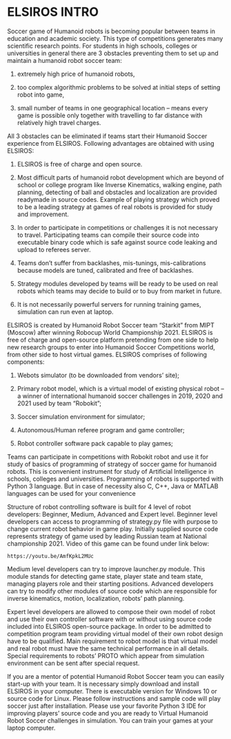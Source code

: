 # ELSIROS INTRO

Soccer game of Humanoid robots is becoming popular between teams in education and academic society. This type of competitions generates many scientific research points. For students in high schools, colleges or universities in general there are 3 obstacles preventing them to set up and maintain a humanoid robot soccer team:

1) extremely high price of humanoid robots,

2) too complex algorithmic problems to be solved at initial steps of setting robot into game,

3) small number of teams in one geographical location – means every game is possible only together with travelling to far distance with relatively high travel charges.

All 3 obstacles can be eliminated if teams start their Humanoid Soccer experience from ELSIROS. Following advantages are obtained with using ELSIROS:

1) ELSIROS is free of charge and open source.

2) Most difficult parts of humanoid robot development which are beyond of school or college program like Inverse Kinematics, walking engine, path planning, detecting of ball and obstacles and localization are provided readymade in source codes. Example of playing strategy which proved to be a leading strategy at games of real robots is provided for study and improvement.

3) In order to participate in competitions or challenges it is not necessary to travel. Participating teams can compile their source code into executable binary code which is safe against source code leaking and upload to referees server.

4) Teams don’t suffer from backlashes, mis-tunings, mis-calibrations because models are tuned, calibrated and free of backlashes.

5) Strategy modules developed by teams will be ready to be used on real robots which teams may decide to build or to buy from market in future.

6) It is not necessarily powerful servers for running training games, simulation can run even at laptop.

ELSIROS is created by Humanoid Robot Soccer team “Starkit” from MIPT (Moscow) after winning Robocup World Championship 2021.
ELSIROS is free of charge and open-source platform pretending from one side to help new research groups to enter into Humanoid Soccer Competitions world, from other side to host virtual games.
ELSIROS comprises of following components:

1) Webots simulator (to be downloaded from vendors’ site);

2) Primary robot model, which is a virtual model of existing physical robot – a winner of international humanoid soccer challenges in 2019, 2020 and 2021 used by team “Robokit”;

3) Soccer simulation environment for simulator;

4) Autonomous/Human referee program and game controller;

5) Robot controller software pack capable to play games;

Teams can participate in competitions with Robokit robot and use it for study of basics of programming of strategy of soccer game for humanoid robots. This is convenient instrument for study of Artificial Intelligence in schools, colleges and universities.
Programming of robots is supported with Python 3 language. But in case of necessity also C, C++, Java or MATLAB languages can be used for your convenience

Structure of robot controlling software is built for 4 level of robot developers: Beginner, Medium, Advanced and Expert level.
Beginner level developers can access to programming of strategy.py file with purpose to change current robot behavior in game play. Initially supplied source code represents strategy of game used by leading Russian team at National championship 2021. Video of this game can be found under link below:

    https://youtu.be/AmfKpkL2MUc

Medium level developers can try to improve launcher.py module. This module stands for detecting game state, player state and team state, managing players role and their starting positions.
Advanced developers can try to modify other modules of source code which are responsible for inverse kinematics, motion, localization, robots’ path planning.

Expert level developers are allowed to compose their own model of robot and use their own controller software with or without using source code included into ELSIROS open-source package.
In order to be admitted to competition program team providing virtual model of their own robot design have to be qualified. Main requirement to robot model is that virtual model and real robot must have the same technical performance in all details. Special requirements to robots’ PROTO which appear from simulation environment can be sent after special request.

If you are a mentor of potential Humanoid Robot Soccer team you can easily start-up with your team. It is necessary simply download and install ELSIROS in your computer. There is executable version for Windows 10 or source code for Linux. Please follow instructions and sample code will play soccer just after installation. Please use your favorite Python 3 IDE for improving players’ source code and you are ready to Virtual Humanoid Robot Soccer challenges in simulation. You can train your games at your laptop computer.

